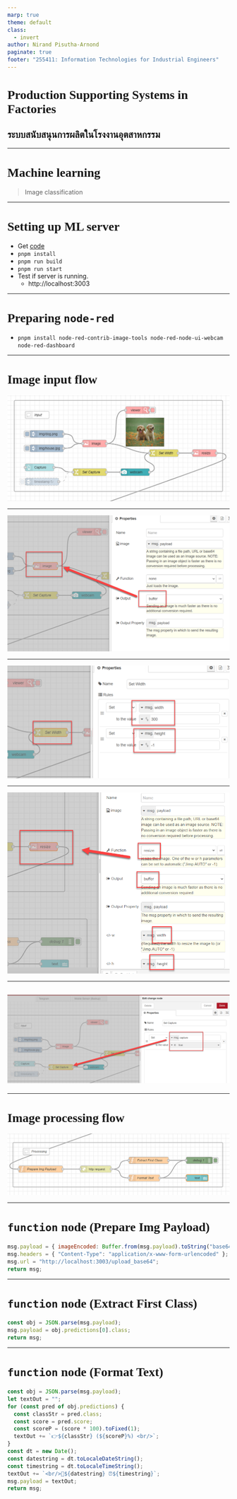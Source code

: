 ```yaml
---
marp: true
theme: default
class:
  - invert
author: Nirand Pisutha-Arnond
paginate: true
footer: "255411: Information Technologies for Industrial Engineers"
---
```


<style>
@import url('https://fonts.googleapis.com/css2?family=Prompt:ital,wght@0,100;0,300;0,400;0,700;1,100;1,300;1,400;1,700&display=swap');

    :root {
    font-family: Prompt;
    --hl-color: #D57E7E;
}
h1 {
  font-family: Prompt
}
</style>

# Production Supporting Systems in Factories

## ระบบสนับสนุนการผลิตในโรงงานอุตสาหกรรม

---

# Machine learning

> Image classification

---

# Setting up ML server

- Get [code](https://github.com/prodsup-67/ml-express)
- `pnpm install`
- `pnpm run build`
- `pnpm run start`
- Test if server is running.
  - http://localhost:3003

---

# Preparing `node-red`

- `pnpm install node-red-contrib-image-tools node-red-node-ui-webcam node-red-dashboard`

---

# Image input flow

![width:1000](./img/input_flow.png)

---

![width:900](./img/input_node_image.png)

---

![width:900](./img/input_node_set_width.png)

---

![width:700](./img/input_node_resize.png)

---

## ![width:1100](./img/input_node_set_capture.png)

---

# Image processing flow

![width:1000](./img/process_flow.png)

---

# `function` node (Prepare Img Payload)

```js
msg.payload = { imageEncoded: Buffer.from(msg.payload).toString("base64") };
msg.headers = { "Content-Type": "application/x-www-form-urlencoded" };
msg.url = "http://localhost:3003/upload_base64";
return msg;
```

---

# `function` node (Extract First Class)

```js
const obj = JSON.parse(msg.payload);
msg.payload = obj.predictions[0].class;
return msg;
```

---

# `function` node (Format Text)

```js
const obj = JSON.parse(msg.payload);
let textOut = "";
for (const pred of obj.predictions) {
  const classStr = pred.class;
  const score = pred.score;
  const scoreP = (score * 100).toFixed(1);
  textOut += `👉${classStr} (${scoreP}%) <br/>`;
}
const dt = new Date();
const datestring = dt.toLocaleDateString();
const timestring = dt.toLocaleTimeString();
textOut += `<br/>📆${datestring} ⏰${timestring}`;
msg.payload = textOut;
return msg;
```
